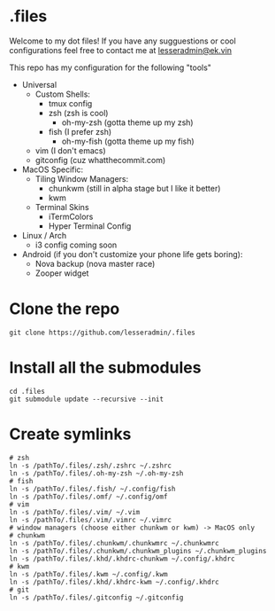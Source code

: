 # .files
Welcome to my dot files! If you have any sugguestions or cool configurations feel free to contact me at lesseradmin@ek.vin

This repo has my configuration for the following "tools"
  * Universal
    * Custom Shells:
      * tmux config
      * zsh (zsh is cool)
        * oh-my-zsh (gotta theme up my zsh)
      * fish (I prefer zsh)
        * oh-my-fish (gotta theme up my fish)
    * vim (I don't emacs)
    * gitconfig (cuz whatthecommit.com)
  * MacOS Specific:
    * Tiling Window Managers:
      * chunkwm (still in alpha stage but I like it better)
      * kwm
    * Terminal Skins
      * iTermColors
      * Hyper Terminal Config
  * Linux / Arch
    * i3 config coming soon
  * Android (if you don't customize your phone life gets boring):
    * Nova backup (nova master race)
    * Zooper widget

# Clone the repo

    git clone https://github.com/lesseradmin/.files 

# Install all the submodules
    
    cd .files
    git submodule update --recursive --init

# Create symlinks
    
    # zsh
    ln -s /pathTo/.files/.zsh/.zshrc ~/.zshrc
    ln -s /pathTo/.files/.oh-my-zsh ~/.oh-my-zsh
    # fish
    ln -s /pathTo/.files/.fish/ ~/.config/fish
    ln -s /pathTo/.files/.omf/ ~/.config/omf
    # vim
    ln -s /pathTo/.files/.vim/ ~/.vim
    ln -s /pathTo/.files/.vim/.vimrc ~/.vimrc
    # window managers (choose either chunkwm or kwm) -> MacOS only
    # chunkwm
    ln -s /pathTo/.files/.chunkwm/.chunkwmrc ~/.chunkwmrc
    ln -s /pathTo/.files/.chunkwm/.chunkwm_plugins ~/.chunkwm_plugins
    ln -s /pathTo/.files/.khd/.khdrc-chunkwm ~/.config/.khdrc
    # kwm
    ln -s /pathTo/.files/.kwm ~/.config/.kwm
    ln -s /pathTo/.files/.khd/.khdrc-kwm ~/.config/.khdrc
    # git
    ln -s /pathTo/.files/.gitconfig ~/.gitconfig
